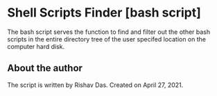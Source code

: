 # Shell Scripts Finder [bash script]

The bash script serves the function to find and filter out the other bash scripts in the entire directory tree of the user specifed location on the computer hard disk.

## About the author

The script is written by Rishav Das. Created on April 27, 2021.
